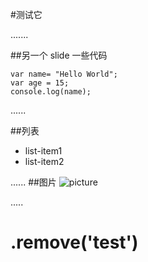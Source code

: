 
#测试它

.......

##另一个 slide
一些代码
```
var name= "Hello World";
var age = 15;
console.log(name);
```

......

##列表
* list-item1
* list-item2

......
##图片
![picture](http://tp4.sinaimg.cn/1854716251/180/40000406434/1)

.....
# .remove('test')
